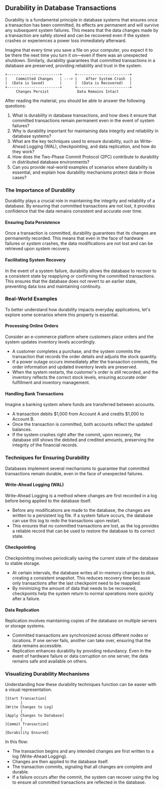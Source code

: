 ## Durability in Database Transactions

Durability is a fundamental principle in database systems that ensures once a transaction has been committed, its effects are permanent and will survive any subsequent system failures. This means that the data changes made by a transaction are safely stored and can be recovered even if the system crashes or experiences a power loss immediately afterward.

Imagine that every time you save a file on your computer, you expect it to be there the next time you turn it on—even if there was an unexpected shutdown. Similarly, durability guarantees that committed transactions in a database are preserved, providing reliability and trust in the system.

```
+------------------------+      +------------------------+
|    Committed Changes   | ---> |    After System Crash  |
|  (Data is Saved)       |      |  (Data is Recovered)   |
+------------------------+      +------------------------+
     Changes Persist             Data Remains Intact
```

After reading the material, you should be able to answer the following questions:

1. What is durability in database transactions, and how does it ensure that committed transactions remain permanent even in the event of system failures?
2. Why is durability important for maintaining data integrity and reliability in database systems?
3. What are the key techniques used to ensure durability, such as Write-Ahead Logging (WAL), checkpointing, and data replication, and how do they work?
4. How does the Two-Phase Commit Protocol (2PC) contribute to durability in distributed database environments?
5. Can you provide real-world examples of scenarios where durability is essential, and explain how durability mechanisms protect data in those cases?

### The Importance of Durability

Durability plays a crucial role in maintaining the integrity and reliability of a database. By ensuring that committed transactions are not lost, it provides confidence that the data remains consistent and accurate over time.

#### Ensuring Data Persistence

Once a transaction is committed, durability guarantees that its changes are permanently recorded. This means that even in the face of hardware failures or system crashes, the data modifications are not lost and can be retrieved upon system recovery.

#### Facilitating System Recovery

In the event of a system failure, durability allows the database to recover to a consistent state by reapplying or confirming the committed transactions. This ensures that the database does not revert to an earlier state, preventing data loss and maintaining continuity.

### Real-World Examples

To better understand how durability impacts everyday applications, let's explore some scenarios where this property is essential.

#### Processing Online Orders

Consider an e-commerce platform where customers place orders and the system updates inventory levels accordingly.

- A customer completes a purchase, and the system commits the transaction that records the order details and adjusts the stock quantity.
- If a power outage occurs immediately after the transaction commits, the order information and updated inventory levels are preserved.
- When the system restarts, the customer's order is still recorded, and the inventory reflects the correct stock levels, ensuring accurate order fulfillment and inventory management.

#### Handling Bank Transactions

Imagine a banking system where funds are transferred between accounts.

- A transaction debits $1,000 from Account A and credits $1,000 to Account B.
- Once the transaction is committed, both accounts reflect the updated balances.
- If the system crashes right after the commit, upon recovery, the database still shows the debited and credited amounts, preserving the integrity of the financial records.

### Techniques for Ensuring Durability

Databases implement several mechanisms to guarantee that committed transactions remain durable, even in the face of unexpected failures.

#### Write-Ahead Logging (WAL)

Write-Ahead Logging is a method where changes are first recorded in a log before being applied to the database itself.

- Before any modifications are made to the database, the changes are written to a persistent log file. If a system failure occurs, the database can use this log to redo the transactions upon restart.
- This ensures that no committed transactions are lost, as the log provides a reliable record that can be used to restore the database to its correct state.

#### Checkpointing

Checkpointing involves periodically saving the current state of the database to stable storage.

- At certain intervals, the database writes all in-memory changes to disk, creating a consistent snapshot. This reduces recovery time because only transactions after the last checkpoint need to be reapplied.
- By minimizing the amount of data that needs to be recovered, checkpoints help the system return to normal operations more quickly after a failure.

#### Data Replication

Replication involves maintaining copies of the database on multiple servers or storage systems.

- Committed transactions are synchronized across different nodes or locations. If one server fails, another can take over, ensuring that the data remains accessible.
- Replication enhances durability by providing redundancy. Even in the event of hardware failure or data corruption on one server, the data remains safe and available on others.

### Visualizing Durability Mechanisms

Understanding how these durability techniques function can be easier with a visual representation.

```
[Start Transaction]
       |
[Write Changes to Log]
       |
[Apply Changes to Database]
       |
[Commit Transaction]
       |
[Durability Ensured]
```

In this flow:

- The transaction begins and any intended changes are first written to a log (Write-Ahead Logging).
- Changes are then applied to the database itself.
- The transaction commits, signaling that all changes are complete and durable.
- If a failure occurs after the commit, the system can recover using the log to ensure all committed transactions are reflected in the database.
